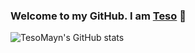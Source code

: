 ### Welcome to my GitHub. I am [Teso][website]  👋

![TesoMayn's GitHub stats](https://github-readme-stats.vercel.app/api?username=TesoMayn&show_icons=true&theme=dracula)

[website]: https://tesomayn.com/
[twitter]: https://twitter.com/tesomayn
[instagram]: https://www.instagram.com/tesomayn/

